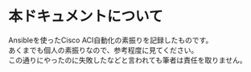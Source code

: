 # 本ドキュメントについて

Ansibleを使ったCisco ACI自動化の素振りを記録したものです。  
あくまでも個人の素振りなので、参考程度に見てください。  
この通りにやったのに失敗したなどと言われても筆者は責任を取りません。
